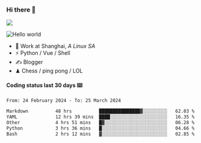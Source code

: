 ### Hi there 👋
![](https://komarev.com/ghpvc/?username=Xuhandsome)


<img src="https://github-readme-stats.vercel.app/api?username=XuHandsome&show_icons=true&theme=merko" alt="Hello world">

<br/>

- 🍻  Work at Shanghai, _A Linux SA_
- ⚡  Python / Vue / Shell
- ✍️  Blogger
- ♟  Chess / ping pong / LOL

#### Coding status last 30 days ⌨️

<!--START_SECTION:waka-->

```txt
From: 24 February 2024 - To: 25 March 2024

Markdown          48 hrs          ███████████████▓░░░░░░░░░   62.03 %
YAML              12 hrs 39 mins  ████░░░░░░░░░░░░░░░░░░░░░   16.35 %
Other             4 hrs 51 mins   █▓░░░░░░░░░░░░░░░░░░░░░░░   06.28 %
Python            3 hrs 36 mins   █░░░░░░░░░░░░░░░░░░░░░░░░   04.66 %
Bash              2 hrs 12 mins   ▓░░░░░░░░░░░░░░░░░░░░░░░░   02.85 %
```

<!--END_SECTION:waka-->
